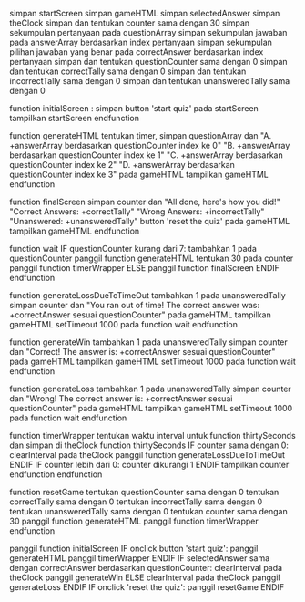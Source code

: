 simpan startScreen
simpan gameHTML
simpan selectedAnswer
simpan theClock
simpan dan tentukan counter sama dengan 30
simpan sekumpulan pertanyaan pada questionArray
simpan sekumpulan jawaban pada answerArray berdasarkan index pertanyaan
simpan sekumpulan pilihan jawaban yang benar pada correctAnswer berdasarkan index pertanyaan
simpan dan tentukan questionCounter sama dengan 0
simpan dan tentukan correctTally sama dengan 0
simpan dan tentukan incorrectTally sama dengan 0
simpan dan tentukan unansweredTally sama dengan 0

function initialScreen
	: simpan button 'start quiz' pada startScreen
	tampilkan startScreen
endfunction

function generateHTML
	tentukan timer, simpan questionArray dan
		"A. +answerArray berdasarkan questionCounter index ke 0"
		"B. +answerArray berdasarkan questionCounter index ke 1"
		"C. +answerArray berdasarkan questionCounter index ke 2"
		"D. +answerArray berdasarkan questionCounter index ke 3"
	pada gameHTML
	tampilkan gameHTML
endfunction

function finalScreen
	simpan counter dan
		"All done, here's how you did!"
		"Correct Answers: +correctTally"
		"Wrong Answers: +incorrectTally"
		"Unanswered: +unansweredTally"
		button 'reset the quiz'
	pada gameHTML
	tampilkan gameHTML
endfunction

function wait
	IF questionCounter kurang dari 7:
		tambahkan 1 pada questionCounter
		panggil function generateHTML
		tentukan 30 pada counter
		panggil function timerWrapper
	ELSE
		panggil function finalScreen
	ENDIF
endfunction

function generateLossDueToTimeOut
	tambahkan 1 pada unansweredTally
	simpan counter dan 
		"You ran out of time!  The correct answer was: +correctAnswer sesuai questionCounter"
	pada gameHTML
	tampilkan gameHTML
	setTimeout 1000 pada function wait
endfunction

function generateWin
	tambahkan 1 pada unansweredTally
	simpan counter dan 
		"Correct! The answer is: +correctAnswer sesuai questionCounter"
	pada gameHTML
	tampilkan gameHTML
	setTimeout 1000 pada function wait
endfunction

function generateLoss
	tambahkan 1 pada unansweredTally
	simpan counter dan 
		"Wrong! The correct answer is: +correctAnswer sesuai questionCounter"
	pada gameHTML
	tampilkan gameHTML
	setTimeout 1000 pada function wait
endfunction

function timerWrapper
	tentukan waktu interval untuk function thirtySeconds dan simpan di theClock
	function thirtySeconds
		IF counter sama dengan 0:
			clearInterval pada theClock
			panggil function generateLossDueToTimeOut
		ENDIF
		IF counter lebih dari 0:
			counter dikurangi 1
		ENDIF
		tampilkan counter
	endfunction
endfunction

function resetGame
	tentukan questionCounter sama dengan 0
	tentukan correctTally sama dengan 0
	tentukan incorrectTally sama dengan 0
	tentukan unansweredTally sama dengan 0
	tentukan counter sama dengan 30
	panggil function generateHTML
	panggil function timerWrapper
endfunction

panggil function initialScreen
	IF onclick button 'start quiz':
		panggil generateHTML
		panggil timerWrapper
	ENDIF
		IF selectedAnswer sama dengan correctAnswer berdasarkan questionCounter:
			clearInterval pada theClock
			panggil generateWin
		ELSE
			clearInterval pada theClock
			panggil generateLoss
		ENDIF
	IF onclick 'reset the quiz':
		panggil resetGame
	ENDIF
	

















			
